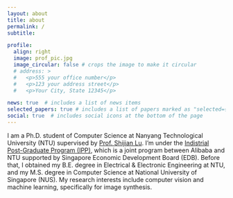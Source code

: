 ```yaml
---
layout: about
title: about
permalink: /
subtitle: 

profile:
  align: right
  image: prof_pic.jpg
  image_circular: false # crops the image to make it circular
  # address: >
  #   <p>555 your office number</p>
  #   <p>123 your address street</p>
  #   <p>Your City, State 12345</p>

news: true  # includes a list of news items
selected_papers: true # includes a list of papers marked as "selected={true}"
social: true  # includes social icons at the bottom of the page
---
```


I am a Ph.D. student of Computer Science at Nanyang Technological University (NTU) supervised by [Prof. Shijian Lu](https://sg-vilab.github.io). I’m under the [Indistrial Post-Graduate Program (IPP)](https://www.ntu.edu.sg/alibaba-ntu-jri/programmes), which is a joint program between Alibaba and NTU supported by Singapore Economic Development Board (EDB).
Before that, I obtained my B.E. degree in Electrical & Electronic Engineering at NTU, and my M.S. degree in Computer Science at National University of Singapore (NUS).
My research interests include computer vision and machine learning, specifically for image synthesis.

